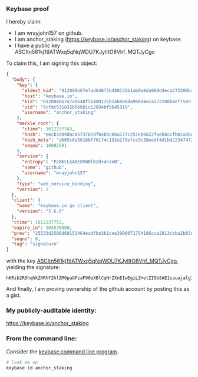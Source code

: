 ### Keybase proof

I hereby claim:

  * I am wrayjohn157 on github.
  * I am anchor_staking (https://keybase.io/anchor_staking) on keybase.
  * I have a public key ASCItn561kj1tIATWxq5qNqWDU7KJyIItO8Vhf_MQTJyCgo

To claim this, I am signing this object:

```json
{
  "body": {
    "key": {
      "eldest_kid": "012088b67e7ad648f5b480135b1ab9a8da960d4eca272208b4ef1585ffcc4132720a0a",
      "host": "keybase.io",
      "kid": "012088b67e7ad648f5b480135b1ab9a8da960d4eca272208b4ef1585ffcc4132720a0a",
      "uid": "9cfdc531832b56b81c12894bf5645319",
      "username": "anchor_staking"
    },
    "merkle_root": {
      "ctime": 1612237743,
      "hash": "e6cb3d89dac8573787dfb4bbc06a177c257eb6622faeb8ccfb0ca3ba71f5606ca968e53d065e049b91fe527645436141523add69f19817030e848974bfefb920",
      "hash_meta": "a665c6a5616bf701f4c192e279efcc9c38eedf4d1bd223474724e8e4e692d73c",
      "seqno": 18982591
    },
    "service": {
      "entropy": "PzBKCLkA0EOVW0lKZd+4nzmB",
      "name": "github",
      "username": "wrayjohn157"
    },
    "type": "web_service_binding",
    "version": 2
  },
  "client": {
    "name": "keybase.io go client",
    "version": "5.6.0"
  },
  "ctime": 1612237752,
  "expire_in": 504576000,
  "prev": "25533d2508d60153464eadfbe3b1cee3996071754186cce2813cbba2b03efaca",
  "seqno": 8,
  "tag": "signature"
}
```

with the key [ASCItn561kj1tIATWxq5qNqWDU7KJyIItO8Vhf_MQTJyCgo](https://keybase.io/anchor_staking), yielding the signature:

```
hKRib2R5hqhkZXRhY2hlZMOpaGFzaF90eXBlCqNrZXnEIwEgiLZ+etZI9bSAE1sauajalg1OyiciCLTvFYX/zEEycgoKp3BheWxvYWTESpcCCMQgJVM9JQjWAVNGTq3747HO45lgcXVBhszigTy7orA++srEIEiWcLERLs3E2jEgxDMgWw0eBme88PLEe5/F9OfYX0nzAgHCo3NpZ8RAvzjl5kT0uVpIsZpbfaNGvRu0wgQ9v5+QAHVFMIsDf3KHhOB/mUVDoq3ICc+kNrwA4RtMxAfxa4c7KHg17KB9DahzaWdfdHlwZSCkaGFzaIKkdHlwZQildmFsdWXEIP/+4bZ/r/GBUihLqtHbgWfhZJEHTIkmlM32Qx1JYGyEo3RhZ80CAqd2ZXJzaW9uAQ==

```

And finally, I am proving ownership of the github account by posting this as a gist.

### My publicly-auditable identity:

https://keybase.io/anchor_staking

### From the command line:

Consider the [keybase command line program](https://keybase.io/download).

```bash
# look me up
keybase id anchor_staking
```
